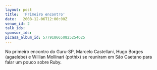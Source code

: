 ```yaml
---
layout: post
title:  'Primeiro encontro'
date:   2008-12-06T12:00:00Z
venue_id: 2
talk_ids: 
sponsor_ids: 
picasa_album_id: 5779186650825254625
---
```


No primeiro encontro do Guru-SP, Marcelo Castellani, Hugo Borges (agaelebe) e Willian Mollinari (pothix) se reuniram em São Caetano para falar um pouco sobre Ruby.
